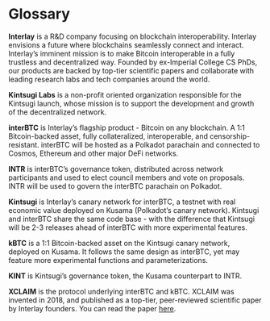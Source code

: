 # Glossary

**Interlay** is a R&D company focusing on blockchain interoperability. Interlay envisions a future where blockchains seamlessly connect and interact. Interlay’s imminent mission is to make Bitcoin interoperable in a fully trustless and decentralized way. Founded by ex-Imperial College CS PhDs, our products are backed by top-tier scientific papers and collaborate with leading research labs and tech companies around the world.

**Kintsugi Labs** is a non-profit oriented organization responsible for the Kintsugi launch, whose mission is to support the development and growth of the decentralized network. 

**interBTC** is Interlay’s flagship product - Bitcoin on any blockchain. A 1:1 Bitcoin-backed asset, fully collateralized, interoperable, and censorship-resistant. interBTC will be hosted as a Polkadot parachain and connected to Cosmos, Ethereum and other major DeFi networks. 

**INTR** is interBTC’s governance token, distributed across network participants and used to elect council members and vote on proposals. INTR will be used to govern the interBTC parachain on Polkadot. 

**Kintsugi** is Interlay’s canary network for interBTC, a testnet with real economic value deployed on Kusama (Polkadot’s canary network). Kintsugi and interBTC share the same code base - with the difference that Kintsugi will be 2-3 releases ahead of interBTC with more experimental features. 

**kBTC** is a 1:1 Bitcoin-backed asset on the Kintsugi canary network, deployed on Kusama. It follows the same design as interBTC, yet may feature more experimental functions and parameterizations.

**KINT** is Kintsugi’s governance token, the Kusama counterpart to INTR. 

**XCLAIM** is the protocol underlying interBTC and kBTC. XCLAIM was invented in 2018, and published as a top-tier, peer-reviewed scientific paper by Interlay founders. You can read the paper [here](https://eprint.iacr.org/2018/643).
